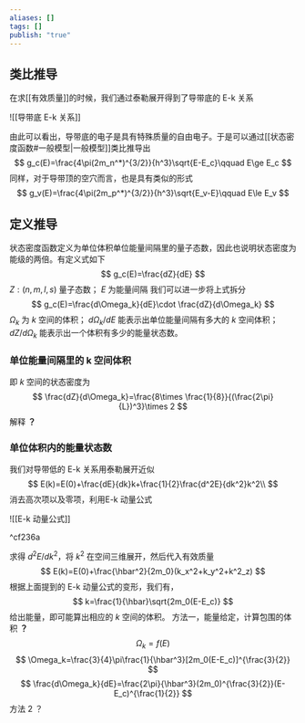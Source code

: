 ```yaml
---
aliases: []
tags: []
publish: "true"
---
```

## 类比推导

在求[[有效质量]]的时候，我们通过泰勒展开得到了导带底的 E-k 关系

![[导带底 E-k 关系]]

由此可以看出，导带底的电子是具有特殊质量的自由电子。于是可以通过[[状态密度函数#一般模型|一般模型]]类比推导出
$$
g_c(E)=\frac{4\pi(2m_n^*)^{3/2}}{h^3}\sqrt{E-E_c}\qquad E\ge E_c
$$
同样，对于导带顶的空穴而言，也是具有类似的形式
$$
g_v(E)=\frac{4\pi(2m_p^*)^{3/2}}{h^3}\sqrt{E_v-E}\qquad E\le E_v
$$

## 定义推导

状态密度函数定义为单位体积单位能量间隔里的量子态数，因此也说明状态密度为能级的两倍。有定义式如下
$$
g_c(E)=\frac{dZ}{dE}
$$
$Z:(n, m, l, s)$ 量子态数； $E$ 为能量间隔
我们可以进一步将上式拆分
$$
g_c(E)=\frac{d\Omega_k}{dE}\cdot \frac{dZ}{d\Omega_k}
$$
$\Omega_k$ 为 $k$ 空间的体积； $d\Omega_k/dE$ 能表示出单位能量间隔有多大的 $k$ 空间体积； $dZ/d\Omega_k$ 能表示出一个体积有多少的能量状态数。

### 单位能量间隔里的 k 空间体积

即 $k$ 空间的状态密度为
$$
\frac{dZ}{d\Omega_k}=\frac{8\times \frac{1}{8}}{(\frac{2\pi}{L})^3}\times 2
$$
解释 **？**

### 单位体积内的能量状态数

我们对导带低的 E-k 关系用泰勒展开近似
$$
E(k)=E(0)+\frac{dE}{dk}k+\frac{1}{2}\frac{d^2E}{dk^2}k^2\\
$$
消去高次项以及零项，利用E-k 动量公式

![[E-k 动量公式]]

^cf236a

求得 $d^2E/dk^2$，将 $k^2$ 在空间三维展开，然后代入有效质量
$$
E(k)=E(0)+\frac{\hbar^2}{2m_0}(k_x^2+k_y^2+k^2_z)
$$
根据上面提到的 E-k 动量公式的变形，我们有，
$$
k=\frac{1}{\hbar}\sqrt{2m_0(E-E_c)}
$$
给出能量，即可能算出相应的 $k$ 空间的体积。
方法一，能量给定，计算包围的体积 **？**
$$
\Omega_k=f(E)
$$
$$
\Omega_k=\frac{3}{4}\pi\frac{1}{\hbar^3}[2m_0(E-E_c)]^{\frac{3}{2}}
$$
$$
\frac{d\Omega_k}{dE}=\frac{2\pi}{\hbar^3}(2m_0)^{\frac{3}{2}}(E-E_c)^{\frac{1}{2}}
$$
方法 2 ？
